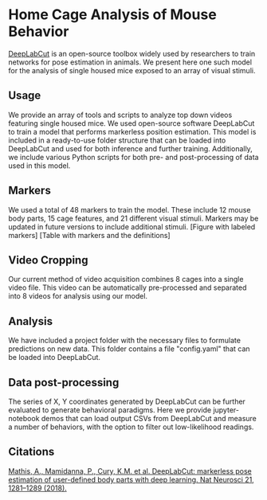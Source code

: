 ﻿# Home Cage Analysis of Mouse Behavior

[DeepLabCut](https://github.com/DeepLabCut/DeepLabCut) is an open-source toolbox widely used by researchers to train networks for pose estimation in animals. We present here one such model for the analysis of single housed mice exposed to an array of visual stimuli. 

## Usage

We provide an array of tools and scripts to analyze top down videos featuring single housed mice. We used open-source software DeepLabCut to train a model that performs markerless position estimation. This model is included in a ready-to-use folder structure that can be loaded into DeepLabCut and used for both inference and further training. Additionally, we include various Python scripts for both pre- and post-processing of data used in this model. 


## Markers

We used a total of 48 markers to train the model. These include 12 mouse body parts, 15 cage features, and 21 different visual stimuli. Markers may be updated in future versions to include additional stimuli.
[Figure with labeled markers]
[Table with markers and the definitions]


## Video Cropping

Our current method of video acquisition combines 8 cages into a single video file. This video can be automatically pre-processed and separated into 8 videos for analysis using our model.

## Analysis

We have included a project folder with the necessary files to formulate predictions on new data. This folder contains a file "config.yaml" that can be loaded into DeepLabCut.

## Data post-processing 

The series of X, Y coordinates generated by DeepLabCut can be further evaluated to generate behavioral paradigms. Here we provide jupyter-notebook demos that can load output CSVs from DeepLabCut and measure a number of behaviors, with the option to filter out low-likelihood readings. 

## Citations 
[Mathis, A., Mamidanna, P., Cury, K.M. et al. DeepLabCut: markerless pose estimation of user-defined body parts with deep learning. Nat Neurosci 21, 1281–1289 (2018).](https://doi.org/10.1038/s41593-018-0209-y)
